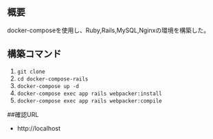 ## 概要
docker-composeを使用し、Ruby,Rails,MySQL,Nginxの環境を構築した。

## 構築コマンド
1. `git clone `
2. `cd docker-compose-rails`
3. `docker-compose up -d`
4. `docker-compose exec app rails webpacker:install`
5. `docker-compose exec app rails webpacker:compile`

##確認URL
- http://localhost
